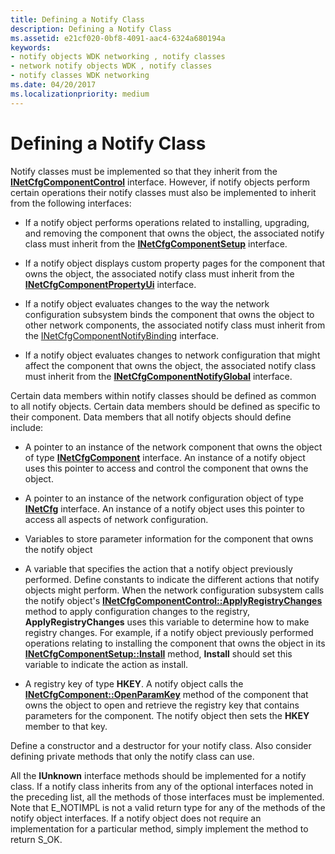 ```yaml
---
title: Defining a Notify Class
description: Defining a Notify Class
ms.assetid: e21cf020-0bf8-4091-aac4-6324a680194a
keywords:
- notify objects WDK networking , notify classes
- network notify objects WDK , notify classes
- notify classes WDK networking
ms.date: 04/20/2017
ms.localizationpriority: medium
---
```


# Defining a Notify Class





Notify classes must be implemented so that they inherit from the [**INetCfgComponentControl**](/previous-versions/windows/hardware/network/ff547725(v=vs.85)) interface. However, if notify objects perform certain operations their notify classes must also be implemented to inherit from the following interfaces:

-   If a notify object performs operations related to installing, upgrading, and removing the component that owns the object, the associated notify class must inherit from the [**INetCfgComponentSetup**](/previous-versions/windows/hardware/network/ff547758(v=vs.85)) interface.

-   If a notify object displays custom property pages for the component that owns the object, the associated notify class must inherit from the [**INetCfgComponentPropertyUi**](/previous-versions/windows/hardware/network/ff547738(v=vs.85)) interface.

-   If a notify object evaluates changes to the way the network configuration subsystem binds the component that owns the object to other network components, the associated notify class must inherit from the [INetCfgComponentNotifyBinding](/previous-versions/windows/hardware/network/ff547730(v=vs.85)) interface.

-   If a notify object evaluates changes to network configuration that might affect the component that owns the object, the associated notify class must inherit from the [**INetCfgComponentNotifyGlobal**](/previous-versions/windows/hardware/network/ff547733(v=vs.85)) interface.

Certain data members within notify classes should be defined as common to all notify objects. Certain data members should be defined as specific to their component. Data members that all notify objects should define include:

-   A pointer to an instance of the network component that owns the object of type [**INetCfgComponent**](/previous-versions/windows/hardware/network/ff547715(v=vs.85)) interface. An instance of a notify object uses this pointer to access and control the component that owns the object.

-   A pointer to an instance of the network configuration object of type [**INetCfg**](/previous-versions/windows/hardware/network/ff547694(v=vs.85)) interface. An instance of a notify object uses this pointer to access all aspects of network configuration.

-   Variables to store parameter information for the component that owns the notify object

-   A variable that specifies the action that a notify object previously performed. Define constants to indicate the different actions that notify objects might perform. When the network configuration subsystem calls the notify object's [**INetCfgComponentControl::ApplyRegistryChanges**](/previous-versions/windows/hardware/network/ff547727(v=vs.85)) method to apply configuration changes to the registry, **ApplyRegistryChanges** uses this variable to determine how to make registry changes. For example, if a notify object previously performed operations relating to installing the component that owns the object in its [**INetCfgComponentSetup::Install**](/previous-versions/windows/hardware/network/ff547762(v=vs.85)) method, **Install** should set this variable to indicate the action as install.

-   A registry key of type **HKEY**. A notify object calls the [**INetCfgComponent::OpenParamKey**](/previous-versions/windows/hardware/network/ff547890(v=vs.85)) method of the component that owns the object to open and retrieve the registry key that contains parameters for the component. The notify object then sets the **HKEY** member to that key.

Define a constructor and a destructor for your notify class. Also consider defining private methods that only the notify class can use.

All the **IUnknown** interface methods should be implemented for a notify class. If a notify class inherits from any of the optional interfaces noted in the preceding list, all the methods of those interfaces must be implemented. Note that E\_NOTIMPL is not a valid return type for any of the methods of the notify object interfaces. If a notify object does not require an implementation for a particular method, simply implement the method to return S\_OK.

 

